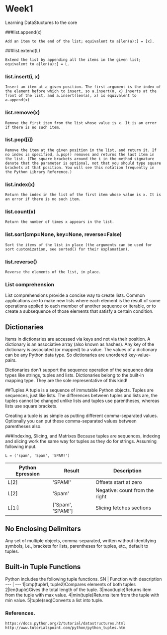 # Week1
Learning DataStuctures to the core

###list.append(x)

    Add an item to the end of the list; equivalent to a[len(a):] = [x].


###list.extend(L)

    Extend the list by appending all the items in the given list; equivalent to a[len(a):] = L.

###  list.insert(i, x)

    Insert an item at a given position. The first argument is the index of the element before which to insert, so a.insert(0, x) inserts at the front of the list, and a.insert(len(a), x) is equivalent to a.append(x)

### list.remove(x)

    Remove the first item from the list whose value is x. It is an error if there is no such item.


### list.pop([i])

    Remove the item at the given position in the list, and return it. If no index is specified, a.pop() removes and returns the last item in the list. (The square brackets around the i in the method signature denote that the parameter is optional, not that you should type square brackets at that position. You will see this notation frequently in the Python Library Reference.)

### list.index(x)

    Return the index in the list of the first item whose value is x. It is an error if there is no such item.

### list.count(x)

    Return the number of times x appears in the list.

### list.sort(cmp=None, key=None, reverse=False)

    Sort the items of the list in place (the arguments can be used for sort customization, see sorted() for their explanation).

### list.reverse()

    Reverse the elements of the list, in place.

### List comprehension
List comprehensions provide a concise way to create lists. Common applications are to make new lists where each element is the result of some operations applied to each member of another sequence or iterable, or to create a subsequence of those elements that satisfy a certain condition.    
## Dictionaries
Items in dictionaries are accessed via keys and not via their position. A dictionary is an associative array (also known as hashes). Any key of the dictionary is associated (or mapped) to a value. The values of a dictionary can be any Python data type. So dictionaries are unordered key-value-pairs.

Dictionaries don't support the sequence operation of the sequence data types like strings, tuples and lists. Dictionaries belong to the built-in mapping type. They are the sole representative of this kind!

##Tuples
A tuple is a sequence of immutable Python objects. Tuples are sequences, just like lists. The differences between tuples and lists are, the tuples cannot be changed unlike lists and tuples use parentheses, whereas lists use square brackets.

Creating a tuple is as simple as putting different comma-separated values. Optionally you can put these comma-separated values between parentheses also.

###Indexing, Slicing, and Matrixes
Because tuples are sequences, indexing and slicing work the same way for tuples as they do for strings. Assuming following input.
```
L = ('spam', 'Spam', 'SPAM!')
```

Python Epression | Result | Description
--- | --- | ---
L[2]|'SPAM!'|Offsets start at zero
L[2]|'Spam'|Negative: count from the right
L[1:]|['Spam', 'SPAM!']|Slicing fetches sections

## No Enclosing Delimiters

Any set of multiple objects, comma-separated, written without identifying symbols, i.e., brackets for lists, parentheses for tuples, etc., default to tuples.

## Built-in Tuple Functions
Python includes the following tuple functions.
SN  | Function with description
--- | ---
1|cmp(tuple1, tuple2)Compares elements of both tuples
2|len(tuple)Gives the total length of the tuple.
3|max(tuple)Returns item from the tuple with max value.
4|min(tuple)Returns item from the tuple with min value.
5|tuple(seq)Converts a list into tuple.


### References.
```
https://docs.python.org/2/tutorial/datastructures.html
http://www.tutorialspoint.com/python/python_tuples.htm
```
       


